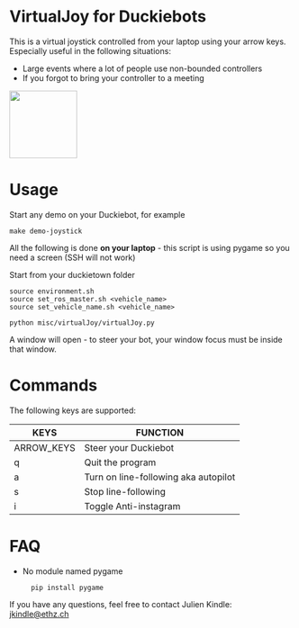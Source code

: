 # VirtualJoy for Duckiebots

This is a virtual joystick controlled from your laptop using your arrow keys. Especially useful in the following situations:

- Large events where a lot of people use non-bounded controllers
- If you forgot to bring your controller to a meeting


<img src="https://github.com/duckietown/Software/blob/jukindle-devel-virtualjoy/misc/virtualJoy/images/d-pad.png" width="120" height="120"/>

# Usage

Start any demo on your Duckiebot, for example

    make demo-joystick
        
All the following is done **on your laptop** - this script is using pygame so you need a screen (SSH will not work)

Start from your duckietown folder
    
    source environment.sh
    source set_ros_master.sh <vehicle_name>
    source set_vehicle_name.sh <vehicle_name>
    
    python misc/virtualJoy/virtualJoy.py
    
A window will open - to steer your bot, your window focus must be inside that window. 


# Commands

The following keys are supported:

| KEYS       | FUNCTION                             |
|------------|--------------------------------------|
| ARROW_KEYS | Steer your Duckiebot                 |
| q          | Quit the program                     |
| a          | Turn on line-following aka autopilot |
| s          | Stop line-following                  |
| i          | Toggle Anti-instagram                |

# FAQ

- No module named pygame

        pip install pygame
        
If you have any questions, feel free to contact Julien Kindle: jkindle@ethz.ch
